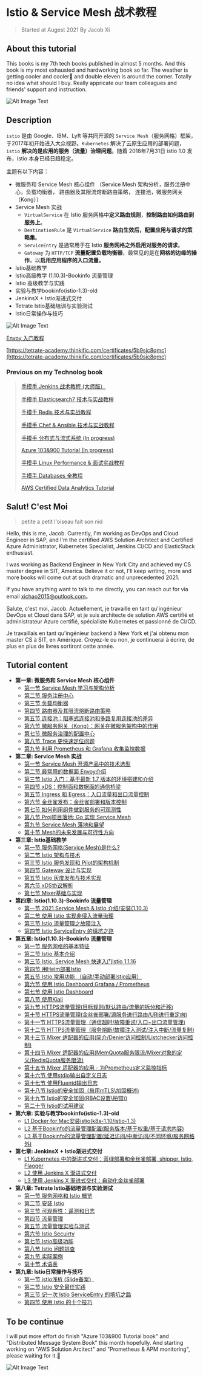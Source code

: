 # Istio & Service Mesh 战术教程 

> Started at Augest 2021 By Jacob Xi 

## **About this tutorial**

This books is my 7th tech books published in almost 5 months. And this book is my most exhausted and hardworking book so far. The weather is getting cooler and cooler🥶 and  double eleven is around the corner. Totally no idea what should I buy. Really appricate our team colleagues and friends' support and instruction.

![Alt Image Text](images/ba/1_2.png "Body image")

## **Description**


`istio` 是由 Google、IBM、Lyft 等共同开源的 `Service Mesh`（服务网格）框架，于2017年初开始进入大众视野。`Kubernetes` 解决了云原生应用的部署问题，`istio` **解决的是应用的服务（流量）治理问题**。随着 2018年7月31日 istio 1.0 发布，istio 本身已经日趋稳定。

主题有以下内容：

* 微服务和 Service Mesh 核心组件 （Service Mesh 架构分析，服务注册中心，负载均衡器， 路由器及其限流熔断路由策略， 连接池，微服务网关（Kong））
* Service Mesh 实战
	* `VirtualService` 在 Istio 服务网格中**定义路由规则**，**控制路由如何路由到服务上**。
	* `DestinationRule` 是 `VirtualService` **路由生效后，配置应用与请求的策略集**。
	* `ServiceEntry` 是通常用于在 Istio **服务网格之外启用对服务的请求**。
	*  `Gateway` 为 `HTTP/TCP` **流量配置负载均衡器**，最常见的是在**网格的边缘的操作**，以**启用应用程序的入口流量。**
* Istio基础教学
* Istio高级教学 (1.10.3)-Bookinfo 流量管理
* Istio 高级教学与实践
* 实验与教学bookinfo(istio-1.3)-old
* JenkinsX + Istio渐进式交付
* Tetrate Istio基础培训与实验测试
* Istio日常操作与技巧

![Alt Image Text](images/certificate.png "body image") 

[Envoy 入门教程](https://www.qikqiak.com/envoy-book/)

[https://tetrate-academy.thinkific.com/certificates/5b9sjc8qmc](https://tetrate-academy.thinkific.com/certificates/5b9sjc8qmc)

### **Previous on my Technolog book**

> [手摸手 Jenkins 战术教程 (大师版）](https://chao-xi.github.io/jxjenkinsbook/)
> 
> [手摸手 Elasticsearch7 技术与实战教程](https://chao-xi.github.io/jxes7book/)
> 
> [手摸手 Redis 技术与实战教程](https://chao-xi.github.io/jxredisbook/)
> 
> [手摸手 Chef & Ansible 技术与实战教程](https://chao-xi.github.io/jxchefbook/)
> 
> [手摸手 分布式与流式系统 (In progress)](https://chao-xi.github.io/jxdmsbook/)
> 
> [Azure 103&900 Tutorial (In progress)](https://chao-xi.github.io/jxazurebook/)
> 
> [手摸手 Linux Performance & 面试实战教程](https://chao-xi.github.io/jxperfbook/)
>
> [手摸手 Databases 全教程](https://chao-xi.github.io/jxdatabasebook/)
> 
>  [AWS Certified Data Analytics Tutorial](https://chao-xi.github.io/jxawscbdbook/)

## **Salut! C'est Moi**

> petite a petit l'oiseau fait son nid

Hello, this is me, Jacob. Currently, I'm working as DevOps and Cloud Engineer in SAP, and I'm the certified AWS Solution Architect and Certified Azure Administrator, Kubernetes Specialist, Jenkins CI/CD and ElasticStack enthusiast. 

I was working as Backend Engineer in New York City and achieved my CS master degree in SIT, America. Believe it or not, I'll keep writing, more and more books will come out at such dramatic and unprecedented 2021. 

If you have anything want to talk to me directly, you can reach out for via email xichao2015@outlook.com。


Salute, c'est moi, Jacob. Actuellement, je travaille en tant qu'ingénieur DevOps et Cloud dans SAP, et je suis architecte de solution AWS certifié et administrateur Azure certifié, spécialiste Kubernetes et passionné de CI/CD.

Je travaillais en tant qu'ingénieur backend à New York et j'ai obtenu mon master CS à SIT, en Amérique. Croyez-le ou non, je continuerai à écrire, de plus en plus de livres sortiront cette année.

## **Tutorial content**

* **第一章: 微服务和 Service Mesh 核心组件**
	* [第一节 Service Mesh 学习与架构分析](https://chao-xi.github.io/jxistiobook/chap1/1chap1_learn_SM/)
	* [第二节 服务注册中心](https://chao-xi.github.io/jxistiobook/chap1/2chap1_service_register/)
	* [第三节 负载均衡器](https://chao-xi.github.io/jxistiobook/chap1/3chap1_load_balancer/)
	* [第四节 路由器及其限流熔断路由策略](https://chao-xi.github.io/jxistiobook/chap1/4chap1_router/)
	* [第五节 连接池：阻塞式连接池和多路复用连接池的差异](https://chao-xi.github.io/jxistiobook/chap1/5chap1_conn_pool/)
	* [第六节 微服务网关（Kong）：网关在微服务架构中的作用](https://chao-xi.github.io/jxistiobook/chap1/6chap1_apigateway_kong/)
	* [第七节 微服务治理的配置中心](https://chao-xi.github.io/jxistiobook/chap1/7chap1_config_center/)
	* [第八节 Trace 更快速定位问题](https://chao-xi.github.io/jxistiobook/chap1/8chap1_trace/)
	* [第九节 利用 Prometheus 和 Grafana 收集监控数据](https://chao-xi.github.io/jxistiobook/chap1/9chap1_monitor/)
* **第二章: Service Mesh 实战**
	* [第一节 Service Mesh 开源产品中的技术选型](https://chao-xi.github.io/jxistiobook/chap2/1chap2_sm_prods/)
	* [第二节 最常用的数据面 Envoy介绍](https://chao-xi.github.io/jxistiobook/chap2/2chap2_sm_envoy/) 
	* [第三节 Istio 入门：基于最新 1.7 版本的环境搭建和介绍](https://chao-xi.github.io/jxistiobook/chap2/3chap3_isitio_17/)
	* [第四节 xDS：控制面和数据面的通信桥梁](https://chao-xi.github.io/jxistiobook/chap2/4chap3_xds/)
	* [第五节 Ingress 和 Egress：入口流量和出口流量控制](https://chao-xi.github.io/jxistiobook/chap2/5chap3_ingress_egress/)
	* [第六节 金丝雀发布：金丝雀部署和版本控制](https://chao-xi.github.io/jxistiobook/chap2/6chap3_canary/)
	* [第七节 如何利用组件做到服务的可观测性](https://chao-xi.github.io/jxistiobook/chap2/7chap3_monitor/)
	* [第八节 Proj项目落地: Go 实现 Service Mesh](https://chao-xi.github.io/jxistiobook/chap2/8chap3_SM_GO_PROJ/)
	* [第九节 Service Mesh 落地和展望](https://chao-xi.github.io/jxistiobook/chap2/9chap3_pratice/)
	* [第十节 Mesh的未来发展与可行性方向](https://chao-xi.github.io/jxistiobook/chap2/10chap3_mesh/)
* **第三章: Istio基础教学**
	* [第一节 服务网格(Service Mesh)是什么?](https://chao-xi.github.io/jxistiobook/chap3/0Service_Mesh/)
	* [第二节 Istio 架构与技术](https://chao-xi.github.io/jxistiobook/chap3/1isba_Frame_Tech/)
	* [第三节 Istio 服务发现和 Pilot的架构机制](https://chao-xi.github.io/jxistiobook/chap3/2isba_Service_Find/)
	* [第四节 Gateway 设计与实现](https://chao-xi.github.io/jxistiobook/chap3/3isba_Gateway/)
	* [第五节 Istio 灰度发布与技术实现](https://chao-xi.github.io/jxistiobook/chap3/4isba_Gray_release/)
	* [第六节 xDS协议解析](https://chao-xi.github.io/jxistiobook/chap3/5isba_Xds/)
	* [第七节 Mixer基础与实现](https://chao-xi.github.io/jxistiobook/chap3/6isba_Mixer/)
* **第四章: Istio(1.10.3)-Bookinfo 流量管理**
	* [第一节 2021 Service Mesh & Istio 介绍/安装(1.10.3)](https://chao-xi.github.io/jxistiobook/chap4/1Istio_Intro/)
	* [第二节 使用 Istio 实现非侵入流量治理](https://chao-xi.github.io/jxistiobook/chap4/2Istio_flow_control/)
	* [第三节 Istio 流量管理之故障注入](https://chao-xi.github.io/jxistiobook/chap4/3Istio_fault_inject/)
	* [第四节 Istio ServiceEntry 的填坑之路](https://chao-xi.github.io/jxistiobook/chap4/4Istio_ServiceEntry_issue/)
* **第五章: Istio(1.10.3)-Bookinfo 流量管理**
	* [第一节 服务网格的基本特征](https://chao-xi.github.io/jxistiobook/chap5/1Service_Mesh_Intro/)
	* [第二节 Istio 基本介绍](https://chao-xi.github.io/jxistiobook/chap5/2Istio_Intro/)
	* [第三节 Istio, Service Mesh 快速入门Istio 1.1.16](https://chao-xi.github.io/jxistiobook/chap5/3Istro_ServiceM_Prac/) 
	* [第四节 用Helm部署Istio](https://chao-xi.github.io/jxistiobook/chap5/4Istio_Helm/)
	* [第五节 Istio 常用功能 （自动/手动部署Istio应用）](https://chao-xi.github.io/jxistiobook/chap5/5Istio_funcs/)
	* [第六节 使用 Istio Dashboard Grafana / Prometheus](https://chao-xi.github.io/jxistiobook/chap5/6Istio_func2_grafana_prometheus/)
	* [第七节 使用 Istio Dashboard](https://chao-xi.github.io/jxistiobook/chap5/7Istio_fun3_Jager/)
	* [第八节 使用Kiali](https://chao-xi.github.io/jxistiobook/chap5/8Istio_func4_Kiali/)
	* [第九节 HTTPS流量管理(目标规则/默认路由/流量的拆分和迁移)](https://chao-xi.github.io/jxistiobook/chap5/9Istio_http1/)
	* [第十节 HTTPS流量管理(金丝雀部署/源服务进行路由/URI进行重定向)](https://chao-xi.github.io/jxistiobook/chap5/10Istio_http2/)
	* [第十一节 HTTPS流量管理（通信超时/故障重试/入口~出口流量管理)](https://chao-xi.github.io/jxistiobook/chap5/11Istio_http3/)
	* [第十二节 HTTPS流量管理（服务熔断/故障注入测试/注入中断/流量复制)](https://chao-xi.github.io/jxistiobook/chap5/12Istio_http4/)
	* [第十三节 Mixer 适配器的应用(简介/Denier访问控制/Listchecker访问控制)](https://chao-xi.github.io/jxistiobook/chap5/13Istio_Mixer1/)
	* [第十四节 Mixer 适配器的应用(MemQuota服务限流/Mixer对象的定义/RedisQuota服务限流)](https://chao-xi.github.io/jxistiobook/chap5/14Istio_Mixer2/)
	* [第十五节 Mixer 适配器的应用 - 为Prometheus定义监控指标](https://chao-xi.github.io/jxistiobook/chap5/15Istio_Mixer3_prometheus/)
	* [第十六节 使用stdio输出自定义日志](https://chao-xi.github.io/jxistiobook/chap5/16Istio_Mixer4_stdio/)
	* [第十七节 使用Fluentd输出日志](https://chao-xi.github.io/jxistiobook/chap5/17Istio_Mixer5_fluentd/)
	* [第十八节 Istio的安全加固（启用mTLS\加固概述)](https://chao-xi.github.io/jxistiobook/chap5/18Istio_Sec1/)
	* [第十九节 Istio的安全加固(RBAC设置\拍错))](https://chao-xi.github.io/jxistiobook/chap5/19Istio_Sec2_RBAC/)
	* [第二十节 Istio的试用建议](https://chao-xi.github.io/jxistiobook/chap5/20Istio_Usage/)
* **第六章: 实验与教学bookinfo(istio-1.3)-old**
	* [L1 Docker for Mac安装istio(k8s-1.10/istio-1.3)](https://chao-xi.github.io/jxistiobook/chap6/1Istio_install_docker/)
	* [L2 基于Bookinfo的流量管理配置(服务版本/基于权重/基于请求内容)](https://chao-xi.github.io/jxistiobook/chap6/2BookInfo_1/)
	* [L3 基于Bookinfo的流量管理配置(延迟访问/中断访问/不同环境/服务网格外)](https://chao-xi.github.io/jxistiobook/chap6/3BookInfo_2/)
* **第七章: JenkinsX + Istio渐进式交付**
	* [L1 Kubernetes 中的渐进式交付：蓝绿部署和金丝雀部署, shipper, Istio, Flagger](https://chao-xi.github.io/jxistiobook/chap7/k8s_adv54_release/)
	* [L2 使用 Jenkins X 渐进式交付](https://chao-xi.github.io/jxistiobook/chap7/k8s_adv56_jenkinsX/)
	* [L3 使用 Jenkins X 渐进式交付：自动化金丝雀部署](https://chao-xi.github.io/jxistiobook/chap7/k8s_adv57_Auto_Canary/)
* **第八章: Tetrate Istio基础培训与实验测试**
	* [第一节 服务网格和 Istio 概览](https://chao-xi.github.io/jxistiobook/chap8/1service_mesh/)
	* [第二节 安装 Istio](https://chao-xi.github.io/jxistiobook/chap8/2Istio_install/)
	* [第三节 可观察性：遥测和日志](https://chao-xi.github.io/jxistiobook/chap8/3Istio_mon/)
	* [第四节 流量管理](https://chao-xi.github.io/jxistiobook/chap8/4Istio_net_control/)
	* [第五节 流量管理实验与测试](https://chao-xi.github.io/jxistiobook/chap8/5Istio_net_control_exp/)
	* [第六节 Istio Secuirty](https://chao-xi.github.io/jxistiobook/chap8/6Istio_secruity/)
	* [第七节 Istio高级功能](https://chao-xi.github.io/jxistiobook/chap8/7Istio_adv_feas/)
	* [第八节 Istio 问题排查](https://chao-xi.github.io/jxistiobook/chap8/8Istio_trouble_shoot/)
	* [第九节 实际案例](https://chao-xi.github.io/jxistiobook/chap8/9Istio_real_instance/)
	* [第十节 术语表](https://chao-xi.github.io/jxistiobook/chap8/10Istio_terms/)
* **第九章: Istio日常操作与技巧**
	* [第一节 istio浅析 (Slide备案）](https://chao-xi.github.io/jxistiobook/chap9/1Istio_intro_ppt/)
	* [第二节 Istio 安全最佳实践](https://chao-xi.github.io/jxistiobook/chap9/2Istio_security/)
	* [第三节 记一次 Istio ServiceEntry 的填坑之路](https://chao-xi.github.io/jxistiobook/chap9/3Istio_service_entry/)
	* [第四节 使用 Istio 的十个技巧](https://chao-xi.github.io/jxistiobook/chap9/4Istio_istio_skill/)

## **To be continue**

I will put more effort do finish "Azure 103&900 Tutorial book" and "Distributed Message System Book" this month hopefully. And starting working on "AWS Solution Arcitect" and "Prometheus & APM monitoring", please waiting for it.🙂
	
![Alt Image Text](images/stevens.png "body image") 


	
	

 
